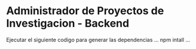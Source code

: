 # Administrador de Proyectos de Investigacion - Backend

Ejecutar el siguiente codigo para generar las dependencias
...
npm intall
...
